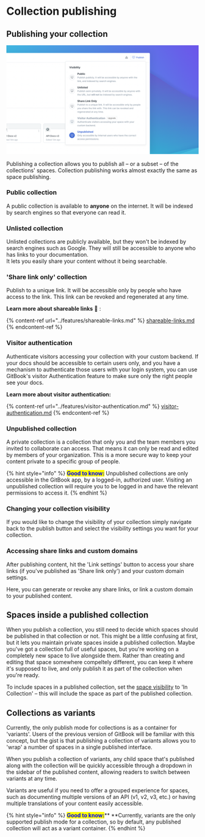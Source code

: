 # Collection publishing

## Publishing your collection

![](<../.gitbook/assets/Publish Collection (1).png>)

Publishing a collection allows you to publish all – or a subset – of the collections' spaces. Collection publishing works almost exactly the same as space publishing.

### Public collection

A public collection is available to **anyone** on the internet. It will be indexed by search engines so that everyone can read it.

### Unlisted collection

Unlisted collections are publicly available, but they won't be indexed by search engines such as Google. They will still be accessible to anyone who has links to your documentation.\
 It lets you easily share your content without it being searchable.

### 'Share link only' collection

Publish to a unique link. It will be accessible only by people who have access to the link. This link can be revoked and regenerated at any time.

**Learn more about shareable links** 🔗 :

{% content-ref url="../features/shareable-links.md" %}
[shareable-links.md](../features/shareable-links.md)
{% endcontent-ref %}

### Visitor authentication

Authenticate visitors accessing your collection with your custom backend. If your docs should be accessible to certain users only, and you have a mechanism to authenticate those users with your login system, you can use GitBook's visitor Authentication feature to make sure only the right people see your docs.

**Learn more about visitor authentication:**

{% content-ref url="../features/visitor-authentication.md" %}
[visitor-authentication.md](../features/visitor-authentication.md)
{% endcontent-ref %}

### Unpublished collection <a href="what-is-a-private-space" id="what-is-a-private-space"></a>

A private collection is a collection that only you and the team members you invited to collaborate can access. That means it can only be read and edited by members of your organization. This is a more secure way to keep your content private to a specific group of people.

{% hint style="info" %}
<mark style="color:blue;">**Good to know:**</mark> Unpublished collections are only accessible in the GitBook app, by a logged-in, authorized user. Visiting an unpublished collection will require you to be logged in and have the relevant permissions to access it.
{% endhint %}

### Changing your collection visibility <a href="setting-up-visibility" id="setting-up-visibility"></a>

If you would like to change the visibility of your collection simply navigate back to the publish button and select the visibility settings you want for your collection.

### Accessing share links and custom domains

After publishing content, hit the 'Link settings' button to access your share links (if you've published as 'Share link only') and your custom domain settings.

Here, you can generate or revoke any share links, or link a custom domain to your published content.

## Spaces inside a published collection

When you publish a collection, you still need to decide which spaces should be published in that collection or not. This might be a little confusing at first, but it lets you maintain private spaces inside a published collection. Maybe you've got a collection full of useful spaces, but you're working on a completely new space to live alongside them. Rather than creating and editing that space somewhere compeltely different, you can keep it where it's supposed to live, and only publish it as part of the collection when you're ready.

To include spaces in a published collection, set the [space visibility](../spaces/space-visibility.md) to 'In Collection' – this will include the space as part of the published collection.

## Collections as variants

Currently, the only publish mode for collections is as a container for 'variants'. Users of the previous version of GitBook will be familiar with this concept, but the gist is that publishing a collection of variants allows you to 'wrap' a number of spaces in a single published interface.

When you publish a collection of variants, any child space that's published along with the collection will be quickly accessible through a dropdown in the sidebar of the published content, allowing readers to switch between variants at any time.

Variants are useful if you need to offer a grouped experience for spaces, such as documenting multiple versions of an API (v1, v2, v3, etc.) or having multiple translations of your content easily accessible.

{% hint style="info" %}
<mark style="color:blue;">**Good to know:**</mark>** **Currently, variants are the only supported publish mode for a collection, so by default, any published collection will act as a variant container.
{% endhint %}
